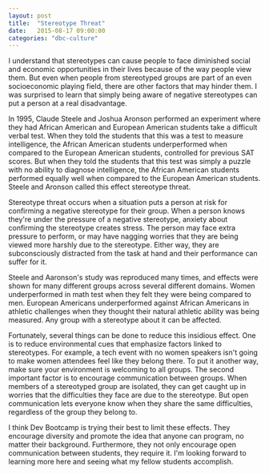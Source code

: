 ```yaml
---
layout: post
title:  "Stereotype Threat"
date:   2015-08-17 09:00:00
categories: "dbc-culture"
---
```


I understand that stereotypes can cause people to face diminished social and economic opportunities in their lives because of the way people view them. But even when people from stereotyped groups are part of an even socioeconomic playing field, there are other factors that may hinder them. I was surprised to learn that simply being aware of negative stereotypes can put a person at a real disadvantage.

In 1995, Claude Steele and Joshua Aronson performed an experiment where they had African American and European American students take a difficult verbal test. When they told the students that this was a test to measure intelligence, the African American students underperformed when compared to the European American students, controlled for previous SAT scores. But when they told the students that this test was simply a puzzle with no ability to diagnose intelligence, the African American students performed equally well when compared to the European American students. Steele and Aronson called this effect stereotype threat.

Stereotype threat occurs when a situation puts a person at risk for confirming a negative stereotype for their group. When a person knows they're under the pressure of a negative stereotype, anxiety about confirming the stereotype creates stress. The person may face extra pressure to perform, or may have nagging worries that they are being viewed more harshly due to the stereotype. Either way, they are subconsciously distracted from the task at hand and their performance can suffer for it.

Steele and Aaronson's study was reproduced many times, and effects were shown for many different groups across several different domains. Women underperformed in math test when they felt they were being compared to men. European Americans underperformed against African Americans in athletic challenges when they thought their natural athletic ability was being measured. Any group with a stereotype about it can be affected.

Fortunately, several things can be done to reduce this insidious effect. One is to reduce environmental cues that emphasize factors linked to stereotypes. For example, a tech event with no women speakers isn't going to make women attendees feel like they belong there. To put it another way, make sure your environment is welcoming to all groups. The second important factor is to encourage communication between groups. When members of a stereotyped group are isolated, they can get caught up in worries that the difficulties they face are due to the stereotype. But open communication lets everyone know when they share the same difficulties, regardless of the group they belong to.

I think Dev Bootcamp is trying their best to limit these effects. They encourage diversity and promote the idea that anyone can program, no matter their background. Furthermore, they not only encourage open communication between students, they require it. I'm looking forward to learning more here and seeing what my fellow students accomplish.